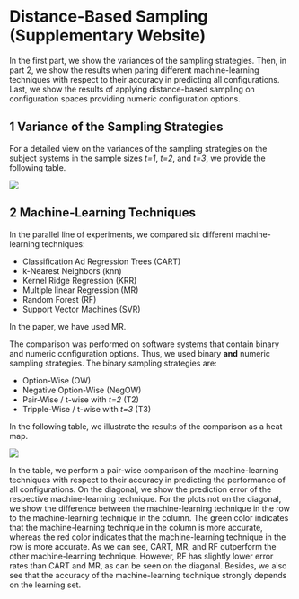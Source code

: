 # Distance-Based Sampling (Supplementary Website)

In the first part, we show the variances of the sampling strategies. 
Then, in part 2, we show the results when paring different machine-learning techniques with respect to their accuracy in predicting all configurations. 
Last, we show the results of applying distance-based sampling on configuration spaces providing numeric configuration options.

## 1 Variance of the Sampling Strategies

For a detailed view on the variances of the sampling strategies on the subject systems in the sample sizes *t=1*, *t=2*, and *t=3*, we provide the following table.

[![](https://preview.ibb.co/daJGnn/Variances.png)](https://image.ibb.co/nyZYYS/Variances.png)


## 2 Machine-Learning Techniques

In the parallel line of experiments, we compared six different machine-learning techniques:
* Classification Ad Regression Trees (CART)
* k-Nearest Neighbors (knn)
* Kernel Ridge Regression (KRR)
* Multiple linear Regression (MR)
* Random Forest (RF)
* Support Vector Machines (SVR)

In the paper, we have used MR.

The comparison was performed on software systems that contain binary and numeric configuration options.
Thus, we used binary **and** numeric sampling strategies.
The binary sampling strategies are:
* Option-Wise (OW)
* Negative Option-Wise (NegOW)
* Pair-Wise / t-wise with *t=2* (T2)
* Tripple-Wise / t-wise with *t=3* (T3)

In the following table, we illustrate the results of the comparison as a heat map.

[![](https://preview.ibb.co/kG2ntS/Machine_Learning_Techniques2.jpg)](https://image.ibb.co/kG2ntS/Machine_Learning_Techniques2.jpg)

In the table, we perform a pair-wise comparison of the machine-learning techniques with respect to their accuracy in predicting the performance of all configurations. On the diagonal, we show the prediction error of the respective machine-learning technique. 
For the plots not on the diagonal, we show the difference between the machine-learning technique in the row to the machine-learning technique in the column. 
The green color indicates that the machine-learning technique in the column is more accurate, whereas the red color indicates that the machine-learning technique in the row is more accurate. 
As we can see, CART, MR, and RF outperform the other machine-learning technique. 
However, RF has slightly lower error rates than CART and MR, as can be seen on the diagonal. 
Besides, we also see that the accuracy of the machine-learning technique strongly depends on the learning set. 
